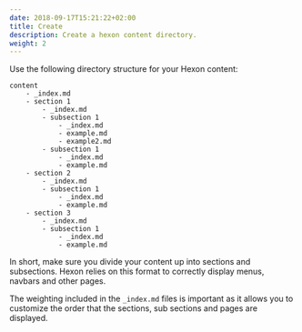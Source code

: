 ```yaml
---
date: 2018-09-17T15:21:22+02:00
title: Create
description: Create a hexon content directory.
weight: 2
---
```


Use the following directory structure for your Hexon content:

```
content
	- _index.md
	- section 1
		- _index.md
		- subsection 1
			- _index.md
			- example.md
			- example2.md
		- subsection 1
			- _index.md
			- example.md
	- section 2
		- _index.md
		- subsection 1
			- _index.md
			- example.md
	- section 3
		- _index.md
		- subsection 1
			- _index.md
			- example.md
```

In short, make sure you divide your content up into sections and subsections. Hexon relies on this format to correctly display menus, navbars and other pages.

The weighting included in the `_index.md` files is important as it allows you to customize the order that the sections, sub sections and pages are displayed.